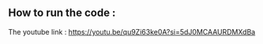 How to run the code :
------------------
The youtube link : https://youtu.be/qu9Zi63ke0A?si=5dJ0MCAAURDMXdBa
